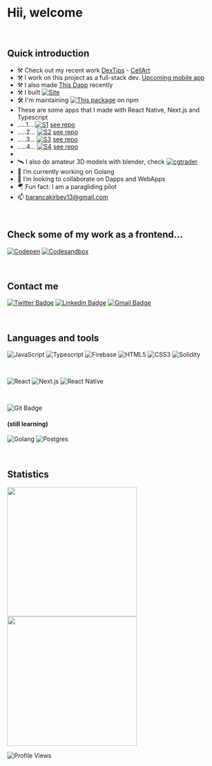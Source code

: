 # Hii, welcome
<br/>

## Quick introduction

- ⚒ Check out my recent work [DexTips](https://dextips.netlify.app/) - [CellArt](https://cell-art-v1.vercel.app/)
- ⚒ I work on this project as a full-stack dev. [Upcoming mobile app](https://hazume.vercel.app/auth)
- ⚒ I also made [This Dapp](https://bluearttoken.com/fw/) recently
- ⚒ I built [![Site](https://img.shields.io/badge/%F0%9F%92%BB-This%20site-brightgreen)](https://cakirbey.net/)
- 🛠 I'm maintaining [![This package](https://img.shields.io/badge/%F0%9F%93%A6-This%20package-red)](https://www.npmjs.com/package/@ifeelblue/color-kit) on npm
- These are some apps that I made with React Native, Next.js and Typescript
- .....1... [![S1](https://img.shields.io/badge/%F0%9F%92%BB-Metamask%20Wallet%20Helper-blue)](https://metamask-wallet-helper.vercel.app/) [see repo](https://github.com/ifeelblue99/metamask-wallet-helper/)
- .....2... [![S2](https://img.shields.io/badge/%F0%9F%92%BB-Crypto%20Wallet-blue)](https://crypto-wallet-creator.vercel.app/) [see repo](https://github.com/ifeelblue99/crypto-wallet-creator/)
- .....3... [![S3](https://img.shields.io/badge/%F0%9F%92%BB-Tile%20Game%20Web-blue)](https://algorithmic-tile-game.netlify.app/) [see repo](https://github.com/ifeelblue99/algorithmic-tile-game)
- .....4... [![S4](https://img.shields.io/badge/%F0%9F%92%BB-AlgoMaze%20Android%20Game-blue)](https://play.google.com/store/apps/details?id=com.ifeelblue.AlgoMaze) [see repo](https://github.com/ifeelblue99/algo-maze-android-maze-game)
-
- 🛰 I also do amateur 3D models with blender, check [![cgtrader](https://img.shields.io/badge/%F0%9F%A7%BF-CGTrader-orange)](https://www.cgtrader.com/ifeelblue)
- 🔭 I’m currently working on Golang
- 🖖 I’m looking to collaborate on Dapps and WebApps
- 🪂 Fun fact: I am a paragliding pilot
- 📫 barancakirbey13@gmail.com

<br/>

## Check some of my work as a frontend...

[![Codepen](https://img.shields.io/badge/-codepen-lightgray?style=flat&logo=codepen&logoColor=black)](https://codepen.io/iFeelBlue)
[![Codesandbox](https://img.shields.io/badge/-codesandbox-lightgray?style=flat&logo=codesandbox&logoColor=black)]( https://codesandbox.io/u/ifeelblue99)

<br/>

## Contact me

[![Twitter Badge](http://img.shields.io/badge/-Twitter-blue?style=flat-square&logo=twitter&logoColor=white&link=https://twitter.com/iFeelBlue13)](https://twitter.com/iFeelBlue13) 
[![Linkedin Badge](https://img.shields.io/badge/-Linkedin-blue?style=flat-square&logo=Linkedin&logoColor=white&link=https://www.linkedin.com/in/hemanthkollipara/)](https://linkedin.com/in/barancakirbey)
[![Gmail Badge](https://img.shields.io/badge/-Gmail-red?style=flat-square&logo=Gmail&logoColor=white&link=mailto:defcon.sentinal95@gmail.com)](mailto:barancakirbey13@gmail.com)

<br/>

## Languages and tools

![JavaScript](https://img.shields.io/badge/-Javascript-gold?style=flat&logo=javascript&logoColor=black)
![Typescript](https://img.shields.io/badge/-Typescript-blue?style=flat&logo=typescript&logoColor=white)
![Firebase](https://img.shields.io/badge/-Firebase-orangered?style=flat&logo=firebase&logoColor=gold)
![HTML5](https://img.shields.io/badge/-HTML5-orange?style=flat&logo=html5&logoColor=white)
![CSS3](https://img.shields.io/badge/-CSS3-blue?style=flat&logo=css3)
![Solidity](https://img.shields.io/badge/-Solidity-teal?style=flat&logo=solidity)

<br />

![React](https://img.shields.io/badge/-React-blue?style=flat&logo=react&logoColor=white)
![Next.js](https://img.shields.io/badge/-Next.js-black?style=flat&logo=next.js)
![React Native](https://img.shields.io/badge/-ReactNative-gray?style=flat&logo=react&logoColor=white)

<br />

![Git Badge](https://img.shields.io/badge/-Git-orange?style=flat&logo=git&logoColor=white)

#### (still learning)

![Golang](https://img.shields.io/badge/Go-00ADD8?style=for-the-badge&logo=go&logoColor=white)
![Postgres](https://img.shields.io/badge/PostgreSQL-316192?style=for-the-badge&logo=postgresql&logoColor=white)

<br/>

## Statistics
<p align="left">
  <img width="300px" src="https://github-readme-stats.vercel.app/api?username=ifeelblue99&theme=tokyonight" />
  <img width="300px" src="https://github-readme-streak-stats.herokuapp.com/?user=ifeelblue99&theme=tokyonight" />
</p>

![Profile Views](https://komarev.com/ghpvc/?username=ifeelblue99)

[twitter]: https://twitter.com/iFeelBlue13
[linkedin]: https://linkedin.com/in/barancakirbey
[portfolio]: https://github.com/ifeelblue99?tab=repositories
[netlify]: https://app.netlify.com/teams/ifeelblue99/overview
[e-mail]: barancakirbey13@gmail.com
[codepan]: https://codepen.io/iFeelBlue
[Example Website]: https://fahrenheit-example-site.netlify.app/
[codesandbox]: https://codesandbox.io/u/ifeelblue99
